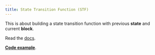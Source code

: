 ```yaml
---
title: State Transition Function (STF)
---
```


This is about building a state transition function with previous **state** and current **block**.

Read the [docs](https://paritytech.github.io/polkadot-sdk/master/polkadot_sdk_docs/reference_docs/blockchain_state_machines/index.html).

[**Code example**](https://github.com/abhi3700/My_Learning_Substrate/blob/main/recipes/code/examples/stf.rs).
